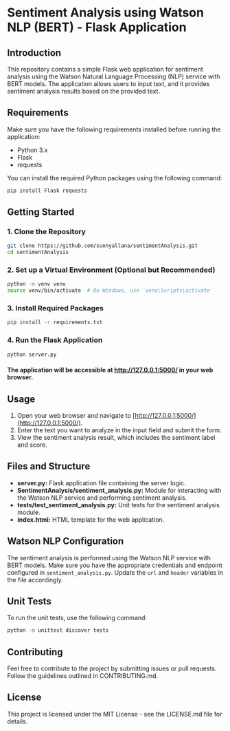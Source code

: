 # Sentiment Analysis using Watson NLP (BERT) - Flask Application

## Introduction
This repository contains a simple Flask web application for sentiment analysis using the Watson Natural Language Processing (NLP) service with BERT models. The application allows users to input text, and it provides sentiment analysis results based on the provided text.

## Requirements
Make sure you have the following requirements installed before running the application:
- Python 3.x
- Flask
- requests

You can install the required Python packages using the following command:
```bash
pip install Flask requests
```

## Getting Started

### 1. Clone the Repository
```bash
git clone https://github.com/sunnyallana/sentimentAnalysis.git
cd sentimentAnalysis
```

### 2. Set up a Virtual Environment (Optional but Recommended)
```bash
python -m venv venv
source venv/bin/activate  # On Windows, use `venv\Scripts\activate`
```

### 3. Install Required Packages
```bash
pip install -r requirements.txt
```

### 4. Run the Flask Application
```bash
python server.py
```

#### The application will be accessible at http://127.0.0.1:5000/ in your web browser.

## Usage
1. Open your web browser and navigate to [http://127.0.0.1:5000/](http://127.0.0.1:5000/).
2. Enter the text you want to analyze in the input field and submit the form.
3. View the sentiment analysis result, which includes the sentiment label and score.

## Files and Structure
- **server.py:** Flask application file containing the server logic.
- **SentimentAnalysis/sentiment_analysis.py:** Module for interacting with the Watson NLP service and performing sentiment analysis.
- **tests/test_sentiment_analysis.py:** Unit tests for the sentiment analysis module.
- **index.html:** HTML template for the web application.

## Watson NLP Configuration
The sentiment analysis is performed using the Watson NLP service with BERT models. Make sure you have the appropriate credentials and endpoint configured in `sentiment_analysis.py`. Update the `url` and `header` variables in the file accordingly.

## Unit Tests
To run the unit tests, use the following command:
```bash
python -m unittest discover tests
```

## Contributing
Feel free to contribute to the project by submitting issues or pull requests. Follow the guidelines outlined in CONTRIBUTING.md.

## License
This project is licensed under the MIT License - see the LICENSE.md file for details.
